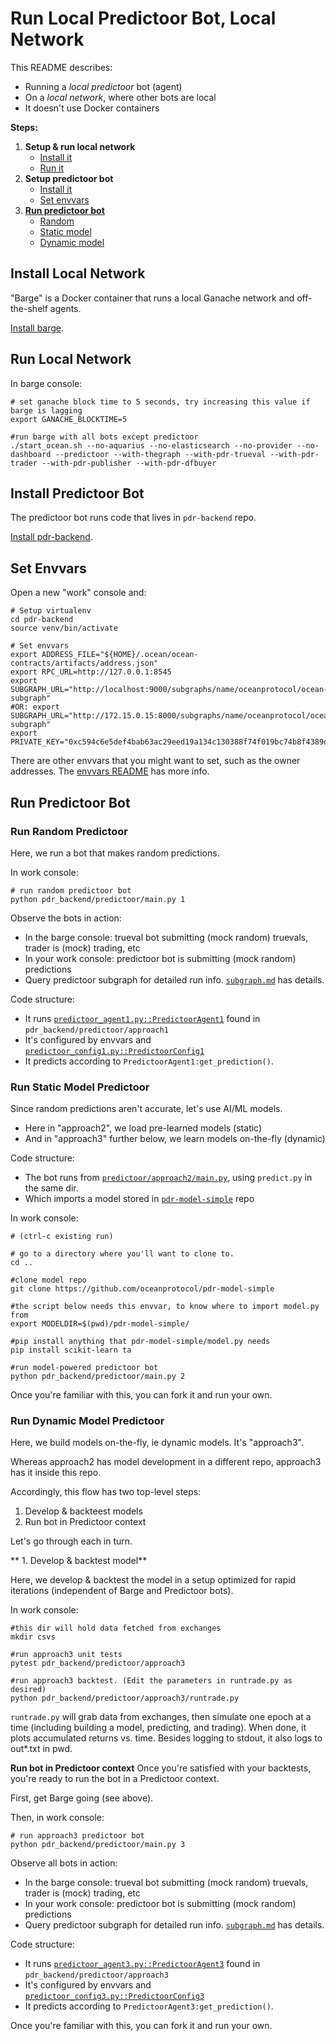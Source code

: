 <!--
Copyright 2023 Ocean Protocol Foundation
SPDX-License-Identifier: Apache-2.0
-->

# Run Local Predictoor Bot, Local Network

This README describes:
- Running a *local predictoor* bot (agent)
- On a *local network*, where other bots are local
- It doesn't use Docker containers

**Steps:**

1. **Setup & run local network**
    - [Install it](#install-local-network)
    - [Run it](#run-local-network)
2. **Setup predictoor bot**
    - [Install it](#install-predictoor-bot)
    - [Set envvars](#set-envvars)
3. **[Run predictoor bot](#run-predictoor_bot)**
    - [Random](#run-random-predictoor)
    - [Static model](#run-static-model-predictoor)
    - [Dynamic model](#run-dynamic-model-predictoor)

## Install Local Network

"Barge" is a Docker container that runs a local Ganache network and off-the-shelf agents.

[Install barge](barge.md#install-barge).

## Run Local Network

In barge console:
```console
# set ganache block time to 5 seconds, try increasing this value if barge is lagging
export GANACHE_BLOCKTIME=5

#run barge with all bots except predictoor
./start_ocean.sh --no-aquarius --no-elasticsearch --no-provider --no-dashboard --predictoor --with-thegraph --with-pdr-trueval --with-pdr-trader --with-pdr-publisher --with-pdr-dfbuyer
```

## Install Predictoor Bot

The predictoor bot runs code that lives in `pdr-backend` repo.

[Install pdr-backend](install.md).

## Set Envvars

Open a new "work" console and:
```console
# Setup virtualenv
cd pdr-backend
source venv/bin/activate

# Set envvars
export ADDRESS_FILE="${HOME}/.ocean/ocean-contracts/artifacts/address.json"
export RPC_URL=http://127.0.0.1:8545
export SUBGRAPH_URL="http://localhost:9000/subgraphs/name/oceanprotocol/ocean-subgraph"
#OR: export SUBGRAPH_URL="http://172.15.0.15:8000/subgraphs/name/oceanprotocol/ocean-subgraph"
export PRIVATE_KEY="0xc594c6e5def4bab63ac29eed19a134c130388f74f019bc74b8f4389df2837a58"
```

There are other envvars that you might want to set, such as the owner addresses. The [envvars README](./envvars.md) has more info.

## Run Predictoor Bot

### Run Random Predictoor

Here, we run a bot that makes random predictions.

In work console:
```console
# run random predictoor bot
python pdr_backend/predictoor/main.py 1
```

Observe the bots in action:
- In the barge console: trueval bot submitting (mock random) truevals, trader is (mock) trading, etc
- In your work console: predictoor bot is submitting (mock random) predictions
- Query predictoor subgraph for detailed run info. [`subgraph.md`](subgraph.md) has details.

Code structure:
- It runs [`predictoor_agent1.py::PredictoorAgent1`](../pdr_backend/predictoor/approach1/predictoor_agent1.py) found in `pdr_backend/predictoor/approach1`
- It's configured by envvars and [`predictoor_config1.py::PredictoorConfig1`](../pdr_backend/predictoor/approach1/predictoor_config1.py)
- It predicts according to `PredictoorAgent1:get_prediction()`.

### Run Static Model Predictoor

Since random predictions aren't accurate, let's use AI/ML models.
- Here in "approach2", we load pre-learned models (static)
- And in "approach3" further below, we learn models on-the-fly (dynamic)

Code structure:
- The bot runs from [`predictoor/approach2/main.py`](../pdr_backend/predictoor/approach2/main.py), using `predict.py` in the same dir.
- Which imports a model stored in [`pdr-model-simple`](https://github.com/oceanprotocol/pdr-model-simple) repo

In work console:
```console
# (ctrl-c existing run)

# go to a directory where you'll want to clone to. 
cd ..

#clone model repo
git clone https://github.com/oceanprotocol/pdr-model-simple

#the script below needs this envvar, to know where to import model.py from
export MODELDIR=$(pwd)/pdr-model-simple/

#pip install anything that pdr-model-simple/model.py needs
pip install scikit-learn ta

#run model-powered predictoor bot
python pdr_backend/predictoor/main.py 2
```

Once you're familiar with this, you can fork it and run your own.

### Run Dynamic Model Predictoor

Here, we build models on-the-fly, ie dynamic models. It's "approach3".

Whereas approach2 has model development in a different repo, approach3 has it inside this repo.

Accordingly, this flow has two top-level steps:
1. Develop & backteest models
2. Run bot in Predictoor context

Let's go through each in turn.


** 1. Develop & backtest model**

Here, we develop & backtest the model in a setup optimized for rapid iterations (independent of Barge and Predictoor bots).

In work console:
```console
#this dir will hold data fetched from exchanges
mkdir csvs

#run approach3 unit tests
pytest pdr_backend/predictoor/approach3

#run approach3 backtest. (Edit the parameters in runtrade.py as desired)
python pdr_backend/predictoor/approach3/runtrade.py
```

`runtrade.py` will grab data from exchanges, then simulate one epoch at a time (including building a model, predicting, and trading). When done, it plots accumulated returns vs. time. Besides logging to stdout, it also logs to out*.txt in pwd.

**Run bot in Predictoor context**
Once you're satisfied with your backtests, you're ready to run the bot in a Predictoor context.

First, get Barge going (see above).

Then, in work console:
```console
# run approach3 predictoor bot
python pdr_backend/predictoor/main.py 3
```

Observe all bots in action:
- In the barge console: trueval bot submitting (mock random) truevals, trader is (mock) trading, etc
- In your work console: predictoor bot is submitting (mock random) predictions
- Query predictoor subgraph for detailed run info. [`subgraph.md`](subgraph.md) has details.

Code structure:
- It runs [`predictoor_agent3.py::PredictoorAgent3`](../pdr_backend/predictoor/approach3/predictoor_agent3.py) found in `pdr_backend/predictoor/approach3`
- It's configured by envvars and [`predictoor_config3.py::PredictoorConfig3`](../pdr_backend/predictoor/approach3/predictoor_config3.py)
- It predicts according to `PredictoorAgent3:get_prediction()`.

Once you're familiar with this, you can fork it and run your own.